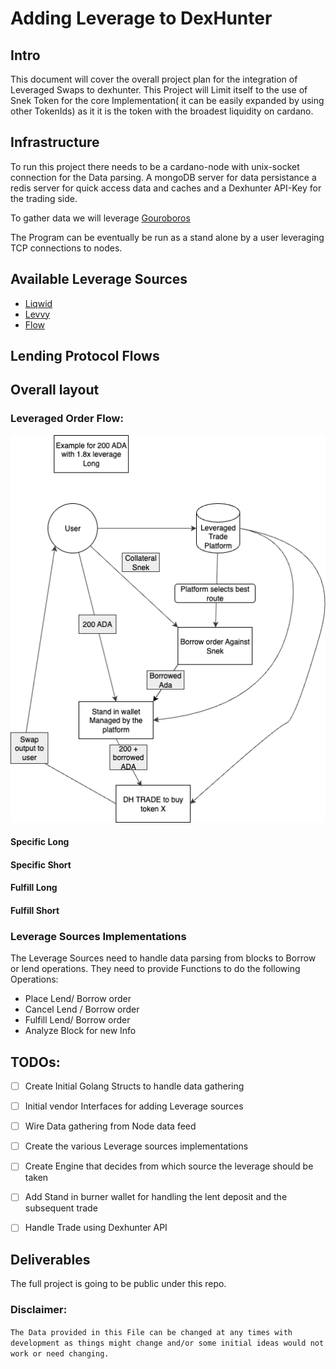 # Adding Leverage to DexHunter

## Intro

This document will cover the overall project plan for the integration of Leveraged Swaps to dexhunter.
This Project will Limit itself to the use of Snek Token for the core Implementation( it can be easily expanded by using other TokenIds) as it it is the token with the broadest liquidity on cardano.

## Infrastructure
To run this project there needs to be a cardano-node with unix-socket connection for the Data parsing. A mongoDB server for data persistance a redis server for quick access data and caches and a Dexhunter API-Key for the trading side.


To gather data we will leverage [Gouroboros](https://github.com/blinklabs-io/gouroboros)

The Program can be eventually be run as a stand alone by a user leveraging TCP connections to nodes.

## Available Leverage Sources
- [Liqwid](https://liqwid.finance/)
- [Levvy](https://levvy.fi/)
- [Flow](https://beta.flowcardano.org/)


## Lending Protocol Flows


## Overall layout


### Leveraged Order Flow:
![generic](flow_diagram.png)

#### Specific Long

#### Specific Short

#### Fulfill Long

#### Fulfill Short

### Leverage Sources Implementations
The Leverage Sources need to handle data parsing from blocks to Borrow or lend operations.
They need to provide Functions to do the following Operations:

- Place Lend/ Borrow order
- Cancel Lend / Borrow order
- Fulfill Lend/ Borrow order
- Analyze Block for new Info



## TODOs:
- [ ] Create Initial Golang Structs to handle data gathering
- [ ] Initial vendor Interfaces for adding Leverage sources
- [ ] Wire Data gathering from Node data feed
- [ ] Create the various Leverage sources implementations
- [ ] Create Engine that decides from which source the leverage should be taken
- [ ] Add Stand in burner wallet for handling the lent deposit and the subsequent trade
- [ ] Handle Trade using Dexhunter API


## Deliverables
The full project is going to be public under this repo.


### Disclaimer:
`The Data provided in this File can be changed at any times with development as things might change and/or some initial ideas would not work or need changing.`